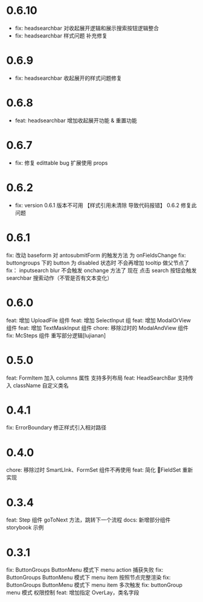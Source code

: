 <!--

// Please add your own contribution below inside the Master section, no need to
// set a version number, that happens during a deploy. Thanks!
//
// These docs are aimed at users rather than danger developers, so please limit technical
// terminology in here.

// Note: if this is your first PR, you'll need to add your URL to the footnotes
//       see the bottom of this file. The list there is sorted, try to follow that.

-->

# 0.6.10

- fix: headsearchbar 对收起展开逻辑和展示搜索按钮逻辑整合
- fix: headsearchbar 样式问题 补充修复

# 0.6.9

- fix: headsearchbar 收起展开的样式问题修复

# 0.6.8

- feat: headsearchbar 增加收起展开功能 & 重置功能

# 0.6.7

- fix: 修复 edittable bug 扩展使用 props

# 0.6.2

- fix: version 0.6.1 版本不可用 【样式引用未清除 导致代码报错】 0.6.2 修复此问题

# 0.6.1

fix: 改动 baseform 对 antosubmitForm 的触发方法 为 onFieldsChange
fix: buttongroups 下的 button 为 disabled 状态时 不会再增加 tooltip 做父节点了
fix： inputsearch blur 不会触发 onchange 方法了 现在 点击 search 按钮会触发 searchbar 搜索动作（不管是否有文本变化）

# 0.6.0

feat: 增加 UploadFile 组件
feat: 增加 SelectInput 组
feat: 增加 ModalOrView 组件
feat: 增加 TextMaskInput 组件
chore: 移除过时的 ModalAndView 组件
fix: McSteps 组件 重写部分逻辑[lujianan]

# 0.5.0

feat: FormItem 加入 columns 属性 支持多列布局
feat: HeadSearchBar 支持传入 className 自定义类名

# 0.4.1

fix: ErrorBoundary 修正样式引入相对路径

# 0.4.0

chore: 移除过时 SmartLInk、FormSet 组件不再使用
feat: 简化 FieldSet 重新实现

# 0.3.4

feat: Step 组件 goToNext 方法，跳转下一个流程
docs: 新增部分组件 storybook 示例

# 0.3.1

fix: ButtonGroups ButtonMenu 模式下 menu action 捕获失败
fix: ButtonGroups ButtonMenu 模式下 menu item 按照节点完整渲染
fix: ButtonGroups ButtonMenu 模式下 menu item 多次触发
fix: buttonGroup menu 模式 权限控制
feat: 增加指定 OverLay，类名字段
